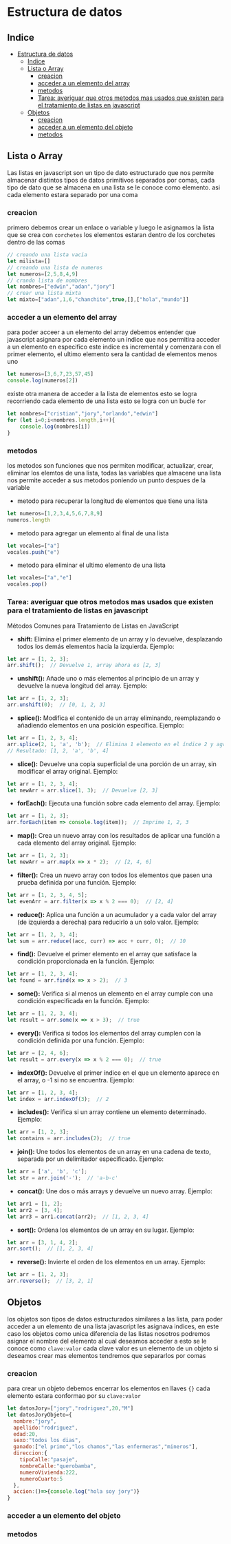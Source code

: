 # Estructura de datos
## Indice
- [Estructura de datos](#estructura-de-datos)
  - [Indice](#indice)
  - [Lista o Array](#lista-o-array)
    - [creacion](#creacion)
    - [acceder a un elemento del array](#acceder-a-un-elemento-del-array)
    - [metodos](#metodos)
    - [Tarea: averiguar que otros metodos mas usados que existen para el tratamiento de listas en javascript](#tarea-averiguar-que-otros-metodos-mas-usados-que-existen-para-el-tratamiento-de-listas-en-javascript)
  - [Objetos](#objetos)
    - [creacion](#creacion-1)
    - [acceder a un elemento del objeto](#acceder-a-un-elemento-del-objeto)
    - [metodos](#metodos-1)
## Lista o Array
Las listas en javascript son un tipo de dato estructurado que nos permite almacenar distintos tipos de datos primitivos separados por comas, cada tipo de dato que se almacena en una lista se le conoce como elemento.
asi cada elemento estara separado por una coma
### creacion
primero debemos crear un enlace o variable y luego le asignamos la lista que se crea con `corchetes` los elementos estaran dentro de los corchetes dentro de las comas
```javascript
// creando una lista vacia
let milista=[]
// creando una lista de numeros
let numeros=[2,5,8,4,9]
// crando lista de nombres
let nombres=["edwin","adan","jory"]
// crear una lista mixta
let mixto=["adan",1,6,"chanchito",true,[],["hola","mundo"]]
```
### acceder a un elemento del array
para poder acceer a un elemento del array debemos entender que javascript asignara por cada elemento un indice que nos permitira acceder a un elemento en especifico este indice es incremental y comenzara con el primer elemento, el ultimo elemento sera la cantidad de elementos menos uno
```js
let numeros=[3,6,7,23,57,45]
console.log(numeros[2])
```
existe otra manera de acceder a la lista de elementos esto se logra recorriendo cada elemento de una lista esto se logra con un bucle `for`
```js
let nombres=["cristian","jory","orlando","edwin"]
for (let i=0;i<nombres.length,i++){
    console.log(nombres[i])
}
```
### metodos
los metodos son funciones que nos permiten modificar, actualizar, crear, eliminar los elemtos de una lista, todas las variables que almacene una lista nos permite acceder a sus metodos poniendo un punto despues de la variable
- metodo para recuperar la longitud de elementos que tiene una lista
```js
let numeros=[1,2,3,4,5,6,7,8,9]
numeros.length
```
- metodo para agregar un elemento al final de una lista
```js
let vocales=["a"]
vocales.push("e")
```
- metodo para eliminar el ultimo elemento de una lista
```js
let vocales=["a","e"]
vocales.pop()
```
### Tarea: averiguar que otros metodos mas usados que existen para el tratamiento de listas en javascript
Métodos Comunes para Tratamiento de Listas en JavaScript

- **shift:** Elimina el primer elemento de un array y lo devuelve, desplazando todos los demás elementos hacia la izquierda.
Ejemplo:
```js
let arr = [1, 2, 3];
arr.shift();  // Devuelve 1, array ahora es [2, 3]
```
- **unshift():** Añade uno o más elementos al principio de un array y devuelve la nueva longitud del array.
Ejemplo:
```js
let arr = [1, 2, 3];
arr.unshift(0);  // [0, 1, 2, 3]
```
- **splice():** Modifica el contenido de un array eliminando, reemplazando o añadiendo elementos en una posición específica.
Ejemplo:
```js
let arr = [1, 2, 3, 4];
arr.splice(2, 1, 'a', 'b');  // Elimina 1 elemento en el índice 2 y agrega 'a' y 'b'
// Resultado: [1, 2, 'a', 'b', 4]
```
- **slice():** Devuelve una copia superficial de una porción de un array, sin modificar el array original.
Ejemplo:
```js
let arr = [1, 2, 3, 4];
let newArr = arr.slice(1, 3);  // Devuelve [2, 3]
```

- **forEach():** Ejecuta una función sobre cada elemento del array.
Ejemplo:
```js
let arr = [1, 2, 3];
arr.forEach(item => console.log(item));  // Imprime 1, 2, 3
```
- **map():** Crea un nuevo array con los resultados de aplicar una función a cada elemento del array original.
Ejemplo:
```js
let arr = [1, 2, 3];
let newArr = arr.map(x => x * 2);  // [2, 4, 6]
```
- **filter():** Crea un nuevo array con todos los elementos que pasen una prueba definida por una función.
Ejemplo:
```js
let arr = [1, 2, 3, 4, 5];
let evenArr = arr.filter(x => x % 2 === 0);  // [2, 4]
```
- **reduce():** Aplica una función a un acumulador y a cada valor del array (de izquierda a derecha) para reducirlo a un solo valor.
Ejemplo:
```js
let arr = [1, 2, 3, 4];
let sum = arr.reduce((acc, curr) => acc + curr, 0);  // 10
```
- **find():** Devuelve el primer elemento en el array que satisface la condición proporcionada en la función.
Ejemplo:
```js
let arr = [1, 2, 3, 4];
let found = arr.find(x => x > 2);  // 3
```
- **some():** Verifica si al menos un elemento en el array cumple con una condición especificada en la función.
Ejemplo:
```js
let arr = [1, 2, 3, 4];
let result = arr.some(x => x > 3);  // true
```
- **every():** Verifica si todos los elementos del array cumplen con la condición definida por una función.
Ejemplo:
```js
let arr = [2, 4, 6];
let result = arr.every(x => x % 2 === 0);  // true
```

- **indexOf():** Devuelve el primer índice en el que un elemento aparece en el array, o -1 si no se encuentra.
Ejemplo:
```js
let arr = [1, 2, 3, 4];
let index = arr.indexOf(3);  // 2
```
- **includes():** Verifica si un array contiene un elemento determinado.
Ejemplo:
```js
let arr = [1, 2, 3];
let contains = arr.includes(2);  // true
```
- **join():** Une todos los elementos de un array en una cadena de texto, separada por un delimitador especificado.
Ejemplo:
```js
let arr = ['a', 'b', 'c'];
let str = arr.join('-');  // 'a-b-c'
```
- **concat():** Une dos o más arrays y devuelve un nuevo array.
Ejemplo:
```js
let arr1 = [1, 2];
let arr2 = [3, 4];
let arr3 = arr1.concat(arr2);  // [1, 2, 3, 4]
```
- **sort():** Ordena los elementos de un array en su lugar.
Ejemplo:
```js
let arr = [3, 1, 4, 2];
arr.sort();  // [1, 2, 3, 4]
```
- **reverse():** Invierte el orden de los elementos en un array.
Ejemplo:
```js
let arr = [1, 2, 3];
arr.reverse();  // [3, 2, 1]
```
## Objetos
los objetos son tipos de datos estructurados similares a las lista, para poder acceder a un elemento de una lista javascript les asignava indices, en este caso los objetos como unica diferencia de las listas nosotros podremos asignar el nombre del elemento al cual deseamos acceder a esto se le conoce como `clave:valor`
cada clave valor es un elemento de un objeto si deseamos crear  mas elementos tendremos que separarlos por comas
### creacion
para crear un objeto debemos encerrar los elementos en llaves `{}` cada elemento estara conformao por su `clave:valor`
```js
let datosJory=["jory","rodriguez",20,"M"]
let datosJoryObjeto={
  nombre:"jory",
  apellido:"rodriguez",
  edad:20,
  sexo:"todos los dias",
  ganado:["el primo","los chamos","las enfermeras","mineros"],
  direccion:{
    tipoCalle:"pasaje",
    nombreCalle:"querobamba",
    numeroVivienda:222,
    numeroCuarto:5
  },
  accion:()=>{console.log("hola soy jory")}
}
```
### acceder a un elemento del objeto
### metodos